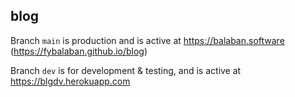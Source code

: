 ## blog

Branch `main` is production and is active at https://balaban.software (https://fybalaban.github.io/blog)

Branch `dev` is for development & testing, and is active at https://blgdv.herokuapp.com